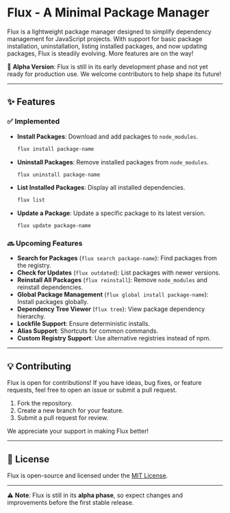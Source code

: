 # **Flux - A Minimal Package Manager**

Flux is a lightweight package manager designed to simplify dependency management for JavaScript projects. With support for basic package installation, uninstallation, listing installed packages, and now updating packages, Flux is steadily evolving. More features are on the way!

🚧 **Alpha Version**: Flux is still in its early development phase and not yet ready for production use. We welcome contributors to help shape its future!

---

## **✨ Features**

### ✅ **Implemented**

-   **Install Packages**: Download and add packages to `node_modules`.

    ```sh
    flux install package-name
    ```

-   **Uninstall Packages**: Remove installed packages from `node_modules`.

    ```sh
    flux uninstall package-name
    ```

-   **List Installed Packages**: Display all installed dependencies.

    ```sh
    flux list
    ```

-   **Update a Package**: Update a specific package to its latest version.

    ```sh
    flux update package-name
    ```

### 🔜 **Upcoming Features**

-   **Search for Packages** (`flux search package-name`): Find packages from the registry.
-   **Check for Updates** (`flux outdated`): List packages with newer versions.
-   **Reinstall All Packages** (`flux reinstall`): Remove `node_modules` and reinstall dependencies.
-   **Global Package Management** (`flux global install package-name`): Install packages globally.
-   **Dependency Tree Viewer** (`flux tree`): View package dependency hierarchy.
-   **Lockfile Support**: Ensure deterministic installs.
-   **Alias Support**: Shortcuts for common commands.
-   **Custom Registry Support**: Use alternative registries instead of npm.

---

## 💡 **Contributing**

Flux is open for contributions! If you have ideas, bug fixes, or feature requests, feel free to open an issue or submit a pull request.

1. Fork the repository.
2. Create a new branch for your feature.
3. Submit a pull request for review.

We appreciate your support in making Flux better!

---

## 📜 **License**

Flux is open-source and licensed under the [MIT License](LICENSE).

---

⚠️ **Note**: Flux is still in its **alpha phase**, so expect changes and improvements before the first stable release.
